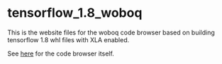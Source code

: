 # tensorflow_1.8_woboq

This is the website files for the woboq code browser based on building tensorflow 1.8 whl files with XLA enabled.

See [here](https://hhhhhojeihsu.github.io/tensorflow_1.8_woboq/) for the code browser itself.
